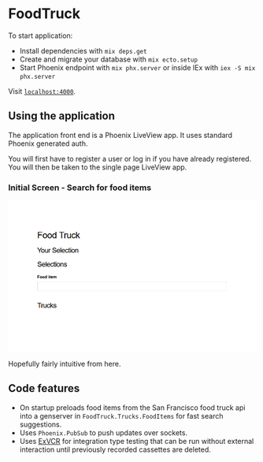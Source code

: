 # FoodTruck

To start application:

  * Install dependencies with `mix deps.get`
  * Create and migrate your database with `mix ecto.setup`
  * Start Phoenix endpoint with `mix phx.server` or inside IEx with `iex -S mix phx.server`

Visit [`localhost:4000`](http://localhost:4000).

## Using the application

The application front end is a Phoenix LiveView app.  It uses standard Phoenix generated auth.

You will first have to register a user or log in if you have already registered. You will then be taken to the single page LiveView app.

### Initial Screen - Search for food items

![Initial Screen](docs/images/initial_screen.png)

Hopefully fairly intuitive from here.

## Code features

 * On startup preloads food items from the San Francisco food truck api into a genserver in `FoodTruck.Trucks.FoodItems` for fast search suggestions.
 * Uses `Phoenix.PubSub` to push updates over sockets.
 * Uses [ExVCR](https://github.com/parroty/exvcr) for integration type testing that can be run without external interaction until previously recorded cassettes are deleted.